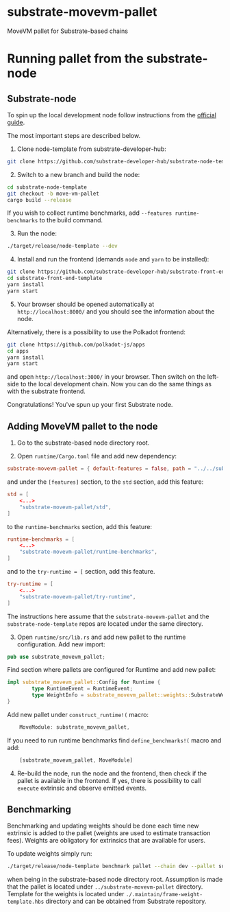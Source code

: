 # substrate-movevm-pallet
MoveVM pallet for Substrate-based chains


# Running pallet from the substrate-node

## Substrate-node
To spin up the local development node follow instructions from the [official guide](https://docs.substrate.io/tutorials/build-a-blockchain/build-local-blockchain/).

The most important steps are described below.

1. Clone node-template from substrate-developer-hub:
```bash
git clone https://github.com/substrate-developer-hub/substrate-node-template
```

2. Switch to a new branch and build the node:
```bash
cd substrate-node-template
git checkout -b move-vm-pallet
cargo build --release
```
If you wish to collect runtime benchmarks, add `--features runtime-benchmarks` to the build command.

3. Run the node:
```bash
./target/release/node-template --dev
```

4. Install and run the frontend (demands `node` and `yarn` to be installed):
```bash
git clone https://github.com/substrate-developer-hub/substrate-front-end-template
cd substrate-front-end-template
yarn install
yarn start
```

5. Your browser should be opened automatically at `http://localhost:8000/` and you should see the information about the node.

Alternatively, there is a possibility to use the Polkadot frontend:
```bash
git clone https://github.com/polkadot-js/apps
cd apps
yarn install
yarn start
```
and open `http://localhost:3000/` in your browser. Then switch on the left-side to the local development chain. Now you can do the same things as with the substrate frontend.

Congratulations! You've spun up your first Substrate node.

## Adding MoveVM pallet to the node

1. Go to the substrate-based node directory root.

2. Open `runtime/Cargo.toml` file and add new dependency:
```toml
substrate-movevm-pallet = { default-features = false, path = "../../substrate-movevm-pallet" }
```
and under the `[features]` section, to the `std` section, add this feature:
```toml
std = [
    <...>
    "substrate-movevm-pallet/std",
]
```
to the `runtime-benchmarks` section, add this feature:
```toml
runtime-benchmarks = [
    <...>
    "substrate-movevm-pallet/runtime-benchmarks",
]
```
and to the `try-runtime = [` section, add this feature.
```toml
try-runtime = [
    <...>
    "substrate-movevm-pallet/try-runtime",
]
```
The instructions here assume that the `substrate-movevm-pallet` and the `substrate-node-template` repos are located under the same directory.

3. Open `runtime/src/lib.rs` and add new pallet to the runtime configuration.
Add new import:
```rust
pub use substrate_movevm_pallet;
```
Find section where pallets are configured for Runtime and add new pallet:
```rust
impl substrate_movevm_pallet::Config for Runtime {
        type RuntimeEvent = RuntimeEvent;
        type WeightInfo = substrate_movevm_pallet::weights::SubstrateWeight<Runtime>;
}
```
Add new pallet under `construct_runtime!(` macro:
```rust
    MoveModule: substrate_movevm_pallet,
```
If you need to run runtime benchmarks find `define_benchmarks!(` macro and add:
```rust
    [substrate_movevm_pallet, MoveModule]
```

4. Re-build the node, run the node and the frontend, then check if the pallet is available in the frontend. If yes, there is possibility to call `execute` extrinsic and observe emitted events.

## Benchmarking
Benchmarking and updating weights should be done each time new extrinsic is added to the pallet (weights are used to estimate transaction fees). Weights are obligatory for extrinsics that are available for users.

To update weights simply run:
```bash
./target/release/node-template benchmark pallet --chain dev --pallet substrate_movevm_pallet --steps=50 --repeat=20 --execution=wasm --wasm-execution=compiled --output ../substrate-movevm-pallet/src/weights.rs --template ./.maintain/frame-weight-template.hbs --extrinsic '*'
```
when being in the substrate-based node directory root. Assumption is made that the pallet is located under `../substrate-movevm-pallet` directory. Template for the weights is located under `./.maintain/frame-weight-template.hbs` directory and can be obtained from Substrate repository.